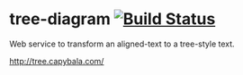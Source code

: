 tree-diagram [![Build Status](https://travis-ci.org/capybala/tree-diagram.svg?branch=master)](https://travis-ci.org/capybala/tree-diagram)
============

Web service to transform an aligned-text to a tree-style text.

http://tree.capybala.com/
